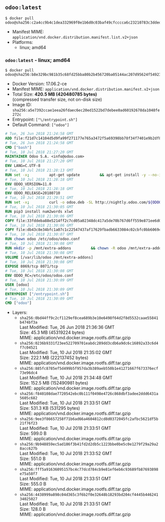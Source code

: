 ## `odoo:latest`

```console
$ docker pull odoo@sha256:c2a4cc9b4c1dea332969f0e1b6d0c03baf49cfcccca6c23210783c3dded657be
```

-	Manifest MIME: `application/vnd.docker.distribution.manifest.list.v2+json`
-	Platforms:
	-	linux; amd64

### `odoo:latest` - linux; amd64

```console
$ docker pull odoo@sha256:b8e329bc981b35c68fd25bba80b2b456720ba05144ac207d95624f54923ab7a9
```

-	Docker Version: 17.06.2-ce
-	Manifest MIME: `application/vnd.docker.distribution.manifest.v2+json`
-	Total Size: **420.5 MB (420480785 bytes)**  
	(compressed transfer size, not on-disk size)
-	Image ID: `sha256:a5e7392ccae1eea26fdaec6ec20ed1522bd7debee0ad60192678da1048fe272c`
-	Entrypoint: `["\/entrypoint.sh"]`
-	Default Command: `["odoo"]`

```dockerfile
# Tue, 26 Jun 2018 21:24:58 GMT
ADD file:f21d7c14104d5d9fa99f271177e765a3472f5a69398bb78f34f7401e9b2df837 in / 
# Tue, 26 Jun 2018 21:24:58 GMT
CMD ["bash"]
# Tue, 10 Jul 2018 21:27:20 GMT
MAINTAINER Odoo S.A. <info@odoo.com>
# Tue, 10 Jul 2018 21:27:20 GMT
ENV LANG=C.UTF-8
# Tue, 10 Jul 2018 21:28:13 GMT
RUN set -x;         apt-get update         && apt-get install -y --no-install-recommends             ca-certificates             curl             node-less             python3-pip             python3-setuptools             python3-renderpm             libssl1.0-dev             xz-utils             python3-watchdog         && curl -o wkhtmltox.tar.xz -SL https://github.com/wkhtmltopdf/wkhtmltopdf/releases/download/0.12.4/wkhtmltox-0.12.4_linux-generic-amd64.tar.xz         && echo '3f923f425d345940089e44c1466f6408b9619562 wkhtmltox.tar.xz' | sha1sum -c -         && tar xvf wkhtmltox.tar.xz         && cp wkhtmltox/lib/* /usr/local/lib/         && cp wkhtmltox/bin/* /usr/local/bin/         && cp -r wkhtmltox/share/man/man1 /usr/local/share/man/
# Tue, 10 Jul 2018 21:28:18 GMT
ENV ODOO_VERSION=11.0
# Tue, 10 Jul 2018 21:28:18 GMT
ENV ODOO_RELEASE=20180710
# Tue, 10 Jul 2018 21:29:51 GMT
RUN set -x;         curl -o odoo.deb -SL http://nightly.odoo.com/${ODOO_VERSION}/nightly/deb/odoo_${ODOO_VERSION}.${ODOO_RELEASE}_all.deb         && echo 'b843864476bb149d1b5715b7fa3ef726b3658d6a odoo.deb' | sha1sum -c -         && dpkg --force-depends -i odoo.deb         && apt-get update         && apt-get -y install -f --no-install-recommends         && rm -rf /var/lib/apt/lists/* odoo.deb
# Tue, 10 Jul 2018 21:30:05 GMT
RUN pip3 install num2words xlwt
# Tue, 10 Jul 2018 21:30:06 GMT
COPY file:33fddeba88e5214ff2c7cd05a02348dc417a5de70b767d6ff559e871ee6d046a in / 
# Tue, 10 Jul 2018 21:30:06 GMT
COPY file:db43c8e34bfc1a07c1c22547437af17629fbadb6633084c02cbfc0bb6069c9fd in /etc/odoo/ 
# Tue, 10 Jul 2018 21:30:07 GMT
RUN chown odoo /etc/odoo/odoo.conf
# Tue, 10 Jul 2018 21:30:08 GMT
RUN mkdir -p /mnt/extra-addons         && chown -R odoo /mnt/extra-addons
# Tue, 10 Jul 2018 21:30:08 GMT
VOLUME [/var/lib/odoo /mnt/extra-addons]
# Tue, 10 Jul 2018 21:30:08 GMT
EXPOSE 8069/tcp 8071/tcp
# Tue, 10 Jul 2018 21:30:08 GMT
ENV ODOO_RC=/etc/odoo/odoo.conf
# Tue, 10 Jul 2018 21:30:09 GMT
USER [odoo]
# Tue, 10 Jul 2018 21:30:09 GMT
ENTRYPOINT ["/entrypoint.sh"]
# Tue, 10 Jul 2018 21:30:09 GMT
CMD ["odoo"]
```

-	Layers:
	-	`sha256:0bd44ff9c2cf1129ef8cea689b3e10e6498f64d2f8d5532caae55841b474bf3a`  
		Last Modified: Tue, 26 Jun 2018 21:36:36 GMT  
		Size: 45.3 MB (45319224 bytes)  
		MIME: application/vnd.docker.image.rootfs.diff.tar.gzip
	-	`sha256:0236b9331f23ee522709701eabdc289dd3cdb6a9dc6c16892a33c6d4f7c04521`  
		Last Modified: Tue, 10 Jul 2018 21:35:02 GMT  
		Size: 222.1 MB (222137452 bytes)  
		MIME: application/vnd.docker.image.rootfs.diff.tar.gzip
	-	`sha256:885fc8785ef5d499b5f957da3b389aeb550b1e41271667f673376ecf73e96dc4`  
		Last Modified: Tue, 10 Jul 2018 21:34:48 GMT  
		Size: 152.5 MB (152490981 bytes)  
		MIME: application/vnd.docker.image.rootfs.diff.tar.gzip
	-	`sha256:f840108dae7720542ebc0b111f0498e4726c868dbf3adee2ddd6431a5605c682`  
		Last Modified: Tue, 10 Jul 2018 21:33:51 GMT  
		Size: 531.3 KB (531295 bytes)  
		MIME: application/vnd.docker.image.rootfs.diff.tar.gzip
	-	`sha256:9ee3f86657258f71b6ad66a4604812cd8d0372045fc2afbc5621df5b21f76f23`  
		Last Modified: Tue, 10 Jul 2018 21:33:51 GMT  
		Size: 599.0 B  
		MIME: application/vnd.docker.image.rootfs.diff.tar.gzip
	-	`sha256:9b948859ec5ad186f3b41fd2d2db5c1223bbe0be5c0e1279f29a29a28acc627b`  
		Last Modified: Tue, 10 Jul 2018 21:33:52 GMT  
		Size: 551.0 B  
		MIME: application/vnd.docker.image.rootfs.diff.tar.gzip
	-	`sha256:fff5a91636095157bc4c77dcd784cb9e81ef6eb6c93689fb87693898e75a58f7`  
		Last Modified: Tue, 10 Jul 2018 21:33:51 GMT  
		Size: 555.0 B  
		MIME: application/vnd.docker.image.rootfs.diff.tar.gzip
	-	`sha256:4438999a898c04d365c3f6b2f0e32648b18293bd204cf4445b44624134025027`  
		Last Modified: Tue, 10 Jul 2018 21:33:51 GMT  
		Size: 128.0 B  
		MIME: application/vnd.docker.image.rootfs.diff.tar.gzip
